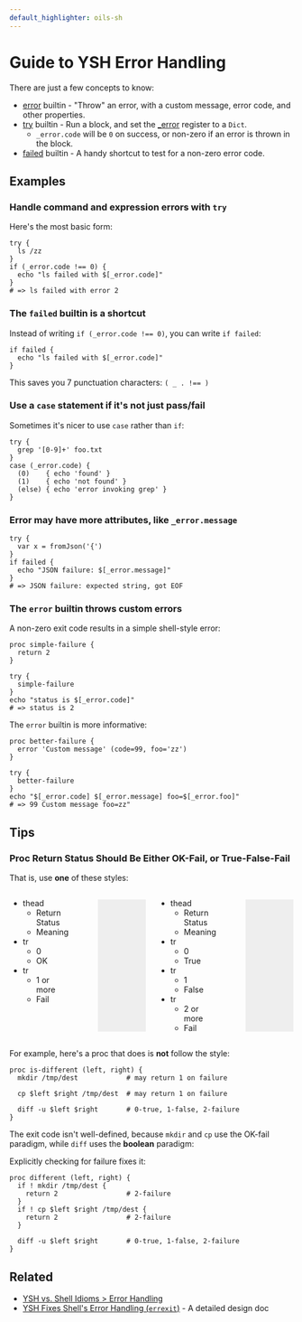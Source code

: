 ```yaml
---
default_highlighter: oils-sh
---
```


Guide to YSH Error Handling
===========================

There are just a few concepts to know:

- [error][] builtin - "Throw" an error, with a custom message, error code, and
  other properties.
- [try][] builtin - Run a block, and set the [_error][] register to a `Dict`.
  - `_error.code` will be `0` on success, or non-zero if an error is thrown in
    the block.
- [failed][] builtin - A handy shortcut to test for a non-zero error code.

[try]: ref/chap-builtin-cmd.html#try
[_error]: ref/chap-special-var.html#_error

[error]: ref/chap-builtin-cmd.html#error
[failed]: ref/chap-builtin-cmd.html#failed

<div id="toc">
</div>

## Examples

### Handle command and expression errors with `try`

Here's the most basic form:

    try {
      ls /zz
    }
    if (_error.code !== 0) {
      echo "ls failed with $[_error.code]"
    } 
    # => ls failed with error 2


### The `failed` builtin is a shortcut

Instead of writing `if (_error.code !== 0)`, you can write `if failed`:

    if failed {
      echo "ls failed with $[_error.code]"
    } 

This saves you 7 punctuation characters: `( _ . !== )`

### Use a `case` statement if it's not just pass/fail

Sometimes it's nicer to use `case` rather than `if`:

    try {
      grep '[0-9]+' foo.txt
    }
    case (_error.code) {
      (0)    { echo 'found' }
      (1)    { echo 'not found' }
      (else) { echo 'error invoking grep' }
    }

### Error may have more attributes, like `_error.message`

    try {
      var x = fromJson('{')
    }
    if failed {
      echo "JSON failure: $[_error.message]"
    }
    # => JSON failure: expected string, got EOF

### The `error` builtin throws custom errors

A non-zero exit code results in a simple shell-style error:

    proc simple-failure {
      return 2
    }

    try {
      simple-failure
    }
    echo "status is $[_error.code]"
    # => status is 2

The `error` builtin is more informative:

    proc better-failure {
      error 'Custom message' (code=99, foo='zz')
    }

    try {
      better-failure
    }
    echo "$[_error.code] $[_error.message] foo=$[_error.foo]"
    # => 99 Custom message foo=zz"

## Tips

### Proc Return Status Should Be Either OK-Fail, or True-False-Fail

<style>
table {
  margin-left: 2em;
  background-color: #eee;
}
thead {
  background-color: white;
}
</style>

That is, use **one** of these styles:

<div style="display: flex; gap: 20px;">
<table cellpadding="10" cellspacing="5">

- thead
  - Return Status
  - Meaning
- tr
  - 0
  - OK
- tr
  - 1 or more
  - Fail

</table>

<table cellpadding="10" cellspacing="5">

- thead
  - Return Status
  - Meaning
- tr
  - 0
  - True
- tr
  - 1
  - False
- tr
  - 2 or more
  - Fail

</table>
</div>

For example, here's a proc that does is **not** follow the style:

    proc is-different (left, right) {
      mkdir /tmp/dest            # may return 1 on failure

      cp $left $right /tmp/dest  # may return 1 on failure

      diff -u $left $right       # 0-true, 1-false, 2-failure
    }

The exit code isn't well-defined, because `mkdir` and `cp` use the OK-fail
paradigm, while `diff` uses the **boolean** paradigm:

Explicitly checking for failure fixes it:

    proc different (left, right) {
      if ! mkdir /tmp/dest {
        return 2                 # 2-failure
      }
      if ! cp $left $right /tmp/dest {
        return 2                 # 2-failure
      }

      diff -u $left $right       # 0-true, 1-false, 2-failure
    }

## Related

- [YSH vs. Shell Idioms > Error Handling](idioms.html#error-handling)
- [YSH Fixes Shell's Error Handling (`errexit`)](error-handling.html) - A
  detailed design doc


